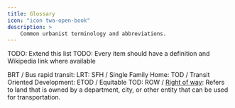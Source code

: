 ```yaml
---
title: Glossary
icon: "icon twa-open-book"
description: >
    Common urbanist terminology and abbreviations.
---
```

TODO: Extend this list
TODO: Every item should have a definition and Wikipedia link where available

BRT / Bus rapid transit: 
LRT:
SFH / Single Family Home:
TOD / Transit Oriented Development:
ETOD / Equitable TOD:
ROW / [Right of way](https://en.m.wikipedia.org/wiki/Right-of-way_(transportation)): Refers to land that is owned by a department, city, or other entity that can be used for transportation.